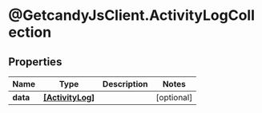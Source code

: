 # @GetcandyJsClient.ActivityLogCollection

## Properties

Name | Type | Description | Notes
------------ | ------------- | ------------- | -------------
**data** | [**[ActivityLog]**](ActivityLog.md) |  | [optional] 



